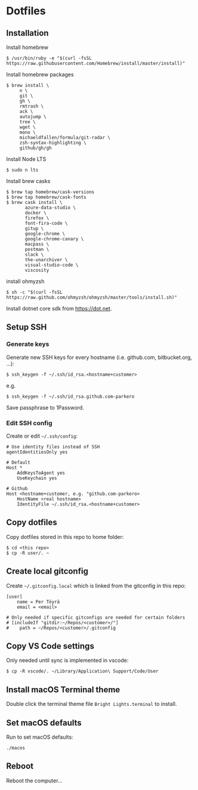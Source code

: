 # Dotfiles

## Installation
Install homebrew
```    
$ /usr/bin/ruby -e "$(curl -fsSL https://raw.githubusercontent.com/Homebrew/install/master/install)"
```

Install homebrew packages
```
$ brew install \
     n \
     git \
     gh \
     rmtrash \
     ack \
     autojump \
     tree \
     wget \
     mono \
     michaeldfallen/formula/git-radar \
     zsh-syntax-highlighting \
     github/gh/gh
```

Install Node LTS 
```
$ sudo n lts
```

Install brew casks
```
$ brew tap homebrew/cask-versions
$ brew tap homebrew/cask-fonts
$ brew cask install \
       azure-data-studio \
       docker \
       firefox \
       font-fira-code \
       gitup \
       google-chrome \
       google-chrome-canary \
       macpass \
       postman \
       slack \
       the-unarchiver \
       visual-studio-code \
       viscosity
```

install ohmyzsh
```
$ sh -c "$(curl -fsSL https://raw.github.com/ohmyzsh/ohmyzsh/master/tools/install.sh)"
```

Install dotnet core sdk from https://dot.net.

## Setup SSH
### Generate keys
Generate new SSH keys for every hostname (i.e. github.com, bitbucket.org, ...):
```
$ ssh_keygen -f ~/.ssh/id_rsa.<hostname+customer>
```
e.g.
```
$ ssh_keygen -f ~/.ssh/id_rsa.github.com-parkero
```

Save passphrase to 1Password.

### Edit SSH config
Create or edit `~/.ssh/config`:
```
# Use identity files instead of SSH
agentIdentitiesOnly yes

# Default
Host * 
    AddKeysToAgent yes 
    UseKeychain yes

# Github
Host <hostname+customer, e.g. "github.com-parkero> 
    HostName <real hostname> 
    IdentityFile ~/.ssh/id_rsa.<hostname+customer>
```

## Copy dotfiles
Copy dotfiles stored in this repo to home folder:
```
$ cd <this repo>
$ cp -R user/. ~
```

## Create local gitconfig
Create `~/.gitconfig.local` which is linked from the gitconfig in this repo:
```
[user]
    name = Per Töyrä
    email = <email>

# Only needed if specific gitconfigs are needed for certain folders
# [includeIf "gitdir:~/Repos/<customer>/"]
#    path = ~/Repos/<customer>/.gitconfig
```

## Copy VS Code settings
Only needed until sync is implemented in vscode:
```
$ cp -R vscode/. ~/Library/Application\ Support/Code/User
```

## Install macOS Terminal theme
Double click the terminal theme file `Bright Lights.terminal` to install.

## Set macOS defaults
Run to set macOS defaults:
```
./macos
```

## Reboot
Reboot the computer...
